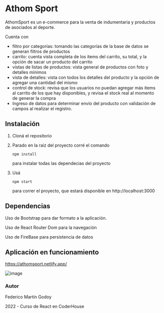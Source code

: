 # Athom Sport

AthomSport es un e-commerce para la venta de indumentaria y productos de asociados al deporte.

Cuenta con

-  filtro por categorías: tomando las categorías de la base de datos se generan filtros de productos
- carrito: cuenta vista completa de los items del carrito, su total, y la opción de sacar un producto del carrito
- vistas de listas de productos: vista general de productos con foto y detalles mínimos
- vista de detalles: vista con todos los detalles del producto y la opción de agregar una cantidad del mismo
- control de stock: revisa que los usuarios no puedan agregar más items al carrito de los que hay disponibles, y revisa el stock real al momento de generar la compra
- Ingreso de datos para determinar envío del producto con validación de campos al realizar el registro.


## Instalación

1. Cloná el repositorio

2. Parado en la raíz del proyecto corré el comando 

   ```
   npm install
   ```

    para instalar todas las dependecias del proyecto

3. Usá 

   ```
   npm start
   ```

    para correr el proyecto, que estará disponible en http://localhost:3000



## Dependencias

Uso de Bootstrap para dar formato a la aplicación.

Uso de React Router Dom para la navegación

Uso de FireBase para persistencia de datos



## Aplicación en funcionamiento

https://athomsport.netlify.app/

![image](https://github.com/federicogodoy2021/Proyecto-Ecommerce-React/blob/main/mi-ecommerce/Gif/Athom%20Sport%20-%20Ecommerce%20.gif)

### Autor

Federico Martín Godoy

2022 - Curso de React en CoderHouse